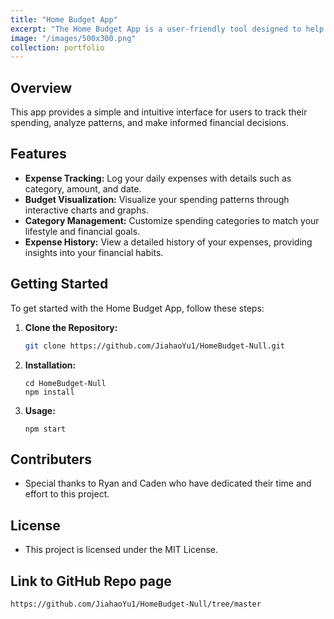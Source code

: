 ```yaml
---
title: "Home Budget App"
excerpt: "The Home Budget App is a user-friendly tool designed to help individuals manage and visualize their daily expenses."
image: "/images/500x300.png"
collection: portfolio
---
```


## Overview

This app provides a simple and intuitive interface for users to track their spending, analyze patterns, and make informed financial decisions.

## Features 

- **Expense Tracking:** Log your daily expenses with details such as category, amount, and date.
- **Budget Visualization:** Visualize your spending patterns through interactive charts and graphs.
- **Category Management:** Customize spending categories to match your lifestyle and financial goals.
- **Expense History:** View a detailed history of your expenses, providing insights into your financial habits.

## Getting Started

To get started with the Home Budget App, follow these steps:

1. **Clone the Repository:**
   ```bash
   git clone https://github.com/JiahaoYu1/HomeBudget-Null.git
   ```
2. **Installation:**
   ```
   cd HomeBudget-Null
   npm install
   ```
3. **Usage:**
   ```
   npm start
   ```
## Contributers
  - Special thanks to Ryan and Caden who have dedicated their time and effort to this project.

## License
  - This project is licensed under the MIT License.

## Link to GitHub Repo page
   ```
   https://github.com/JiahaoYu1/HomeBudget-Null/tree/master
   ```


